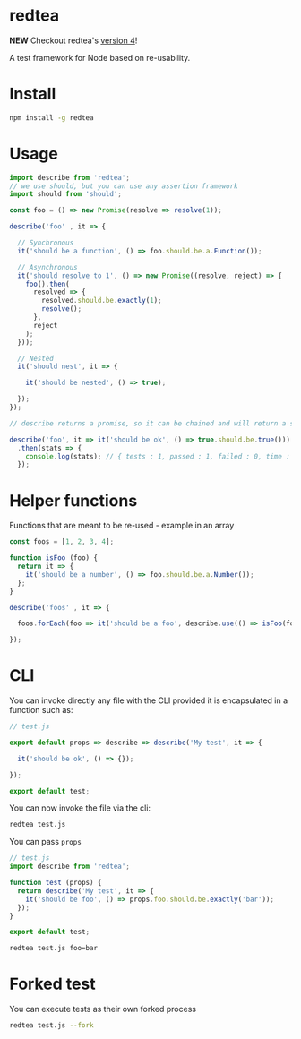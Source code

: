 redtea
===

**NEW** Checkout redtea's [version 4](https://github.com/co2-git/redtea/tree/v4)!

A test framework for Node based on re-usability.

# Install

```bash
npm install -g redtea
```

# Usage

```js
import describe from 'redtea';
// we use should, but you can use any assertion framework
import should from 'should';

const foo = () => new Promise(resolve => resolve(1));

describe('foo' , it => {

  // Synchronous
  it('should be a function', () => foo.should.be.a.Function());

  // Asynchronous
  it('should resolve to 1', () => new Promise((resolve, reject) => {
    foo().then(
      resolved => {
        resolved.should.be.exactly(1);
        resolve();
      },
      reject
    );
  }));

  // Nested
  it('should nest', it => {

    it('should be nested', () => true);

  });
});

// describe returns a promise, so it can be chained and will return a stat object

describe('foo', it => it('should be ok', () => true.should.be.true()))
  .then(stats => {
    console.log(stats); // { tests : 1, passed : 1, failed : 0, time : 4 }
  });
```

# Helper functions

Functions that are meant to be re-used - example in an array

```js
const foos = [1, 2, 3, 4];

function isFoo (foo) {
  return it => {
    it('should be a number', () => foo.should.be.a.Number());
  };
}

describe('foos' , it => {

  foos.forEach(foo => it('should be a foo', describe.use(() => isFoo(foo)) ));

});
```

# CLI

You can invoke directly any file with the CLI provided it is encapsulated in a function such as:

```js
// test.js

export default props => describe => describe('My test', it => {

  it('should be ok', () => {});

});

export default test;
```

You can now invoke the file  via the cli:

```bash
redtea test.js
```

You can pass `props`

```js
// test.js
import describe from 'redtea';

function test (props) {
  return describe('My test', it => {
    it('should be foo', () => props.foo.should.be.exactly('bar'));
  });
}

export default test;
```

```bash
redtea test.js foo=bar
```

# Forked test

You can execute tests as their own forked process

```bash
redtea test.js --fork
```
